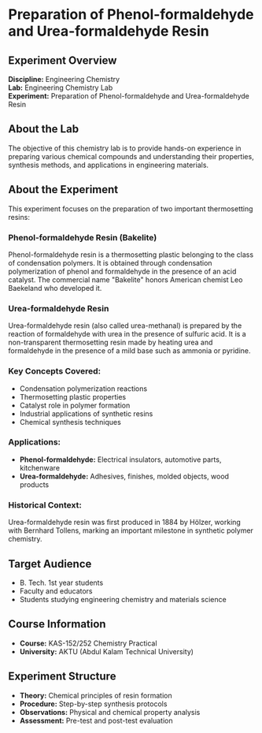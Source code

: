 # Preparation of Phenol-formaldehyde and Urea-formaldehyde Resin

## Experiment Overview

**Discipline:** Engineering Chemistry  
**Lab:** Engineering Chemistry Lab  
**Experiment:** Preparation of Phenol-formaldehyde and Urea-formaldehyde Resin

## About the Lab

The objective of this chemistry lab is to provide hands-on experience in preparing various chemical compounds and understanding their properties, synthesis methods, and applications in engineering materials.

## About the Experiment

This experiment focuses on the preparation of two important thermosetting resins:

### Phenol-formaldehyde Resin (Bakelite)
Phenol-formaldehyde resin is a thermosetting plastic belonging to the class of condensation polymers. It is obtained through condensation polymerization of phenol and formaldehyde in the presence of an acid catalyst. The commercial name "Bakelite" honors American chemist Leo Baekeland who developed it.

### Urea-formaldehyde Resin
Urea-formaldehyde resin (also called urea-methanal) is prepared by the reaction of formaldehyde with urea in the presence of sulfuric acid. It is a non-transparent thermosetting resin made by heating urea and formaldehyde in the presence of a mild base such as ammonia or pyridine.

### Key Concepts Covered:
- Condensation polymerization reactions
- Thermosetting plastic properties
- Catalyst role in polymer formation
- Industrial applications of synthetic resins
- Chemical synthesis techniques

### Applications:
- **Phenol-formaldehyde:** Electrical insulators, automotive parts, kitchenware
- **Urea-formaldehyde:** Adhesives, finishes, molded objects, wood products

### Historical Context:
Urea-formaldehyde resin was first produced in 1884 by Hölzer, working with Bernhard Tollens, marking an important milestone in synthetic polymer chemistry.

## Target Audience

- B. Tech. 1st year students
- Faculty and educators
- Students studying engineering chemistry and materials science

## Course Information

- **Course:** KAS-152/252 Chemistry Practical
- **University:** AKTU (Abdul Kalam Technical University)

## Experiment Structure

- **Theory:** Chemical principles of resin formation
- **Procedure:** Step-by-step synthesis protocols
- **Observations:** Physical and chemical property analysis
- **Assessment:** Pre-test and post-test evaluation
